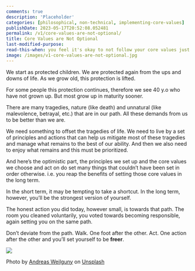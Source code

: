 ```yaml
---
comments: true
description: 'Placeholder' 
categories: [philosophical, non-technical, implementing-core-values]
publishDate: 2023-05-17T20:52:08.052481
permalink: /v1/core-values-are-not-optional/
title: Core Values are Not Optional
last-modified-purpose:
read-this-when: you feel it's okay to not follow your core values just this once.
image: /images/v1-core-values-are-not-optional.jpg
---  
```


We start as protected children. We are protected again from the ups and downs of life. As we grow old, this protection is lifted.

For some people this protection continues, therefore we see 40 y.o who have not grown up. But most grow up in maturity sooner.

There are many tragedies, nature (like death) and unnatural (like malevolence, betrayal, etc.) that are in our path. All these demands from us to be better than we are.

We need something to offset the tragedies of life. We need to live by a set of principles and actions that can help us mitigate most of these tragedies and manage what remains to the best of our ability. And then we also need to enjoy what remains and this must be prioritized.

And here’s the optimistic part, the principles we set up and the core values we choose and act on do set many things that couldn’t have been set in order otherwise. i.e. you reap the benefits of setting those core values in the long term.

In the short term, it may be tempting to take a shortcut. In the long term, however, you’ll be the strongest version of yourself.

The honest action you did today, however small, is towards that path. The room you cleaned voluntarily, you voted towards becoming responsible, again setting you on the same path.

Don’t deviate from the path. Walk. One foot after the other. Act. One action after the other and you’ll set yourself to be **freer**.

![](/images/v1-core-values-are-not-optional.jpg)

Photo by <a href="https://unsplash.com/es/@aweilguny?utm_source=unsplash&utm_medium=referral&utm_content=creditCopyText">Andreas Weilguny</a> on <a href="https://unsplash.com/s/photos/core-hard?utm_source=unsplash&utm_medium=referral&utm_content=creditCopyText">Unsplash</a>
